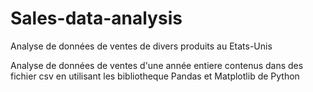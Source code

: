 # Sales-data-analysis
Analyse de données de ventes de divers produits au Etats-Unis

Analyse de données de ventes d'une année entiere contenus dans des fichier csv en utilisant les bibliotheque Pandas et Matplotlib de Python 
